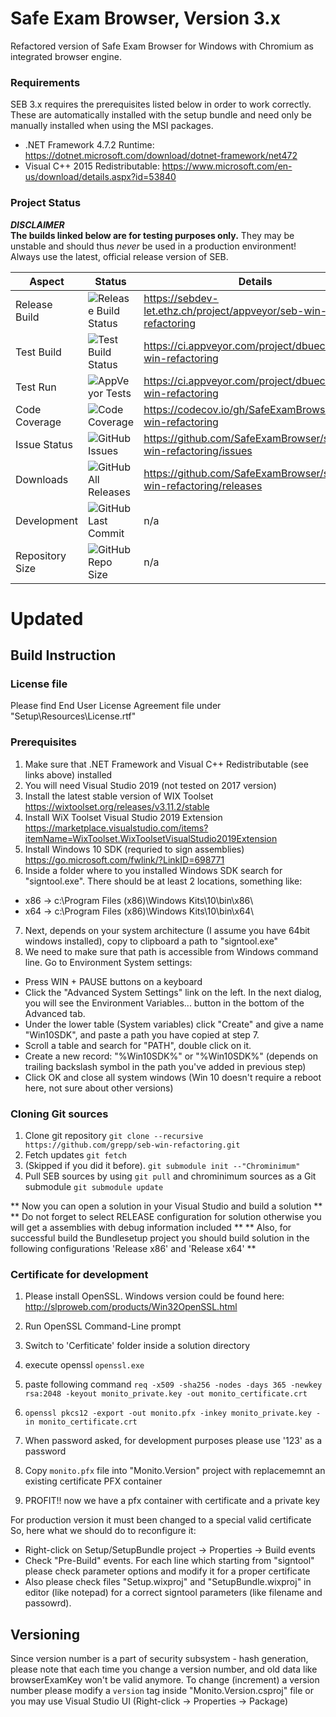# Safe Exam Browser, Version 3.x

Refactored version of Safe Exam Browser for Windows with Chromium as integrated browser engine.

### Requirements

SEB 3.x requires the prerequisites listed below in order to work correctly. These are automatically installed with the setup bundle and need only be manually installed when using the MSI packages.

* .NET Framework 4.7.2 Runtime: https://dotnet.microsoft.com/download/dotnet-framework/net472
* Visual C++ 2015 Redistributable: https://www.microsoft.com/en-us/download/details.aspx?id=53840

### Project Status

**_DISCLAIMER_**\
**The builds linked below are for testing purposes only.** They may be unstable and should thus _never_ be used in a production environment! Always use the latest, official release version of SEB.

| Aspect          | Status                                                                                                                | Details                                                         |
| --------------- | --------------------------------------------------------------------------------------------------------------------- | --------------------------------------------------------------- |
| Release Build   | ![Release Build Status](https://sebdev-let.ethz.ch/api/projects/status/kq78qrjtnpk82ti0?svg=true)                     | https://sebdev-let.ethz.ch/project/appveyor/seb-win-refactoring |
| Test Build      | ![Test Build Status](https://ci.appveyor.com/api/projects/status/a56akt9r174570m7?svg=true)                           | https://ci.appveyor.com/project/dbuechel/seb-win-refactoring    |
| Test Run        | ![AppVeyor Tests](https://img.shields.io/appveyor/tests/dbuechel/seb-win-refactoring?logo=appveyor&logoColor=%23ccc)  | https://ci.appveyor.com/project/dbuechel/seb-win-refactoring    |
| Code Coverage   | ![Code Coverage](https://codecov.io/gh/SafeExamBrowser/seb-win-refactoring/branch/master/graph/badge.svg)             | https://codecov.io/gh/SafeExamBrowser/seb-win-refactoring       |
| Issue Status    | ![GitHub Issues](https://img.shields.io/github/issues/safeexambrowser/seb-win-refactoring?logo=github)                | https://github.com/SafeExamBrowser/seb-win-refactoring/issues   |
| Downloads       | ![GitHub All Releases](https://img.shields.io/github/downloads/safeexambrowser/seb-win-refactoring/total?logo=github) | https://github.com/SafeExamBrowser/seb-win-refactoring/releases |
| Development     | ![GitHub Last Commit](https://img.shields.io/github/last-commit/safeexambrowser/seb-win-refactoring?logo=github)      | n/a                                                             |
| Repository Size | ![GitHub Repo Size](https://img.shields.io/github/repo-size/safeexambrowser/seb-win-refactoring?logo=github)          | n/a                                                             |



# Updated

## Build Instruction

### License file
Please find End User License Agreement file under "Setup\Resources\License.rtf"

### Prerequisites

1. Make sure that .NET Framework and Visual C++ Redistributable (see links above) installed
2. You will need Visual Studio 2019 (not tested on 2017 version)
3. Install the latest stable version of WIX Toolset https://wixtoolset.org/releases/v3.11.2/stable
4. Install WiX Toolset Visual Studio 2019 Extension https://marketplace.visualstudio.com/items?itemName=WixToolset.WixToolsetVisualStudio2019Extension
5. Install Windows 10 SDK (requried to sign assemblies) https://go.microsoft.com/fwlink/?LinkID=698771
6. Inside a folder where to you installed Windows SDK search for "signtool.exe". There should be at least 2 locations, something like:
* x86 -> c:\Program Files (x86)\Windows Kits\10\bin\x86\
* x64 -> c:\Program Files (x86)\Windows Kits\10\bin\x64\
7. Next, depends on your system architecture (I assume you have 64bit windows installed), copy to clipboard a path to "signtool.exe"
8. We need to make sure that path is accessible from Windows command line. Go to Environment System settings:
* Press WIN + PAUSE buttons on a keyboard
* Click the "Advanced System Settings" link on the left. In the next dialog, you will see the Environment Variables... button in the bottom of the Advanced tab.
* Under the lower table (System variables) click "Create" and give a name "Win10SDK", and paste a path you have copied at step 7.
* Scroll a table and search for "PATH", double click on it.
* Create a new record: "%Win10SDK%" or "%Win10SDK%\" (depends on trailing backslash symbol in the path you've added in previous step)
* Click OK and close all system windows (Win 10 doesn't require a reboot here, not sure about other versions)

### Cloning Git sources

1. Clone git repository `git clone --recursive https://github.com/grepp/seb-win-refactoring.git`
2. Fetch updates `git fetch`
3. (Skipped if you did it before). `git submodule init --"Chrominimum"`
4. Pull SEB sources by using `git pull` and chrominimum sources as a Git submodule `git submodule update`

** Now you can open a solution in your Visual Studio and build a solution **
** Do not forget to select RELEASE configuration for solution otherwise you will get a assemblies with debug information included **
** Also, for successful build the Bundlesetup project you should build solution in the following configurations 'Release x86' and 'Release x64' **


### Certificate for development

1) Please install OpenSSL. Windows version could be found here: http://slproweb.com/products/Win32OpenSSL.html

2) Run OpenSSL Command-Line prompt 

3) Switch to 'Cerfiticate' folder inside a solution directory

4) execute openssl `openssl.exe`

5) paste following command `req -x509 -sha256 -nodes -days 365 -newkey rsa:2048 -keyout monito_private.key -out monito_certificate.crt`

6) `openssl pkcs12 -export -out monito.pfx -inkey monito_private.key -in monito_certificate.crt`

7) When password asked, for development purposes please use '123' as a password

8) Copy `monito.pfx` file into "Monito.Version" project with replacememnt an existing certificate PFX container

9) PROFIT!! now we have a pfx container with certificate and a private key

For production version it must been changed to a special valid certificate
So, here what we should do to reconfigure it:
- Right-click on Setup/SetupBundle project -> Properties -> Build events
- Check "Pre-Build" events. For each line which starting from "signtool" please check parameter options and modify it for a proper certificate
- Also please check files "Setup.wixproj" and "SetupBundle.wixproj" in editor (like notepad) for a correct signtool parameters (like filename and passowrd).

## Versioning

Since version number is a part of security subsystem - hash generation, please note that each time you change a version number, and old data like browserExamKey won't be valid anymore.
To change (increment) a version number please modify a `version` tag inside "Monito.Version.csproj" file or you may use Visual Studio UI (Right-click -> Properties -> Package)